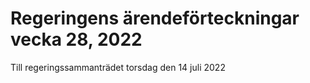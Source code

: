 # Regeringens ärendeförteckningar vecka 28, 2022

Till regeringssammanträdet torsdag den 14 juli 2022
